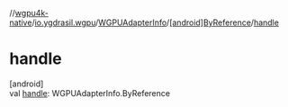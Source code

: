 //[wgpu4k-native](../../../../index.md)/[io.ygdrasil.wgpu](../../index.md)/[WGPUAdapterInfo](../index.md)/[[android]ByReference](index.md)/[handle](handle.md)

# handle

[android]\
val [handle](handle.md): WGPUAdapterInfo.ByReference